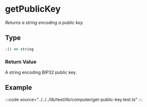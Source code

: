 # getPublicKey

_Returns a string encoding a public key._

## Type

```ts
;() => string
```

### Return Value

A string encoding BIP32 public key.

## Example

:::code source="../../../lib/test/lib/computer/get-public-key.test.ts" :::
